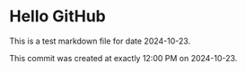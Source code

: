# Hello GitHub
This is a test markdown file for date 2024-10-23.

This commit was created at exactly 12:00 PM on 2024-10-23.
